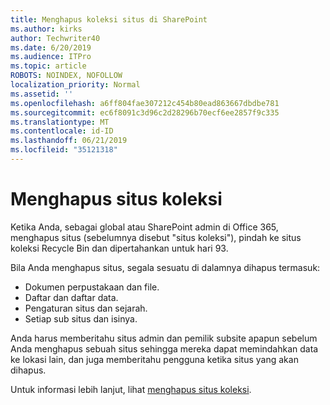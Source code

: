 ```yaml
---
title: Menghapus koleksi situs di SharePoint
ms.author: kirks
author: Techwriter40
ms.date: 6/20/2019
ms.audience: ITPro
ms.topic: article
ROBOTS: NOINDEX, NOFOLLOW
localization_priority: Normal
ms.assetid: ''
ms.openlocfilehash: a6ff804fae307212c454b80ead863667dbdbe781
ms.sourcegitcommit: ec6f8091c3d96c2d28296b70ecf6ee2857f9c335
ms.translationtype: MT
ms.contentlocale: id-ID
ms.lasthandoff: 06/21/2019
ms.locfileid: "35121318"
---
```

# <a name="delete-a-site-collection"></a>Menghapus situs koleksi

Ketika Anda, sebagai global atau SharePoint admin di Office 365, menghapus situs (sebelumnya disebut "situs koleksi"), pindah ke situs koleksi Recycle Bin dan dipertahankan untuk hari 93. 

Bila Anda menghapus situs, segala sesuatu di dalamnya dihapus termasuk:

- Dokumen perpustakaan dan file.
- Daftar dan daftar data.
- Pengaturan situs dan sejarah.
- Setiap sub situs dan isinya.

Anda harus memberitahu situs admin dan pemilik subsite apapun sebelum Anda menghapus sebuah situs sehingga mereka dapat memindahkan data ke lokasi lain, dan juga memberitahu pengguna ketika situs yang akan dihapus. 

Untuk informasi lebih lanjut, lihat [menghapus situs koleksi](https://docs.microsoft.com/en-us/sharepoint/delete-site-collection). 